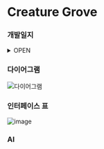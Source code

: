 Creature Grove
==============
### 개발일지

<details>
<summary>OPEN</summary>
  
|Duration|Goal|Status(☐☑)|
|:---|:---|:---:|
|0502 ~ 0608|1차 개발|🔹|
|0609 ~ 0713|개발지식 공부|🔹|
|0714|객체지향 공부 이후 전체 재개발시작|🔹|
|~0716|객체다이어그램 작성|☑|
|7월 3주|인터페이스 구성|☑|
|7월 4주|플레이어 관련 파트 구현|☑|
|8월 1주|기본 요소들 구현(필드, 인벤토리, 아이템 등)|☑|
|8월 2-3주|맵 제작(영역 설정, 하위 오브젝트 + 생성기 개발)|☑|
|8월 4주|타입별 하위 몬스터 구현|☑|
|9월 1주|캐릭터 생성창, 캐릭터 모델 추가 및 애니메이션 작업, 추가 Scene구성|☐|
|9월 2주|플레이어 1인칭 - 3인칭 시점 구현|☐|
|9월 3주|하위 몬스터 AI 구현 + 애니메이션|☑|
|9월 4주|UI 리소스 통합|☐|

+ 건축모드 : 건물 생성 및 업그레이드 + 상호작용기능
+ 상세 아이템
+ 엔딩
+ 보스 몬스터 , 몬스터 웨이브 
+ 저장기능

+ 개발 고민중!
고급 강화, 건축 아이템을 파는 상점
마을회관 "시장모드" 구현
업적 구현


&nbsp;

</details>

### 다이어그램
![다이어그램](https://github.com/user-attachments/assets/4a2e30b3-a1d9-45c3-94ec-3fa75972a295)

### 인터페이스 표
![image](https://github.com/user-attachments/assets/85f022a9-6394-4d60-b210-3d30c80759ba)

### AI 

